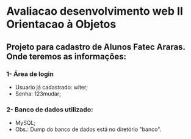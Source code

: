 # Avaliacao desenvolvimento web II  Orientacao à Objetos

## Projeto para cadastro de Alunos Fatec Araras. Onde teremos as informações:

### 1- Área de login
- Usuario já cadastrado: witer;
- Senha: 123mudar;

### 2- Banco de dados utilizado:
- MySQL;
- Obs.: Dump do banco de dados está no diretório "banco".

